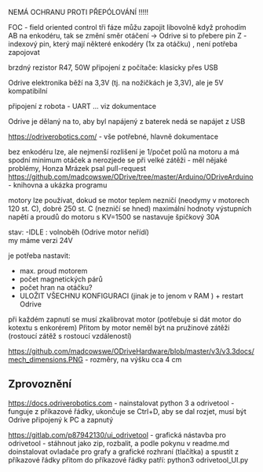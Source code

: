 
NEMÁ OCHRANU PROTI PŘEPÓLOVÁNÍ !!!!! 

FOC - field oriented control 
tři fáze můžu zapojit libovolně 
když prohodím AB na enkodéru, tak se změní směr otáčení -> Odrive si to přebere 
pin Z - indexový pin, který mají některé enkodéry (1x za otáčku) , není potřeba zapojovat 

brzdný rezistor R47, 50W 
připojení z počítače: klasicky přes USB 

Odrive elektronika běží na 3,3V (tj. na nožičkách je 3,3V), ale je 5V kompatibilní 

připojení z robota - UART ... viz dokumentace 

Odrive je dělaný na to, aby byl napájený z baterek 
nedá se napájet z USB 

https://odriverobotics.com/ - vše potřebné, hlavně dokumentace 

bez enkodéru lze, ale nejmenší rozlišení je 1/počet polů na motoru a má spodní minimum otáček a nerozjede se při velké zátěži - měl nějaké problémy, Honza Mrázek psal pull-request
https://github.com/madcowswe/ODrive/tree/master/Arduino/ODriveArduino - knihovna a ukázka programu 


motory lze používat, dokud se motor teplem nezničí (neodymy v motorech 120 st. C), dobré 250 st. C (nezničí se hned)
maximální hodnoty výstupních napětí a proudů do motoru s KV=1500 se nastavuje špičkový 30A 


stav: 
-IDLE : volnoběh (Odrive motor neřídí)  
my máme verzi 24V 

je potřeba nastavit: 
- max. proud motorem 
- počet magnetických párů 
- počet hran na otáčku?  
- ULOŽIT VŠECHNU KONFIGURACI (jinak je to jenom v RAM ) + restart Odrive

při každém zapnutí se musí zkalibrovat motor (potřebuje si dát motor do kotextu s enkorérem)
Přitom by motor neměl být na pružinové zátěži (rostoucí zátěž s rostoucí vzdáleností)

https://github.com/madcowswe/ODriveHardware/blob/master/v3/v3.3docs/mech_dimensions.PNG - rozměry, na výšku cca 4 cm

Zprovoznění 
--------------
https://docs.odriverobotics.com - nainstalovat python 3 a  odrivetool - funguje z příkazové řádky, ukončuje se Ctrl+D, aby se dal rozjet, musí být Odrive připojený k PC a zapnutý 


https://gitlab.com/p87942130/ui_odrivetool - grafická nástavba pro odrivetool - stáhnout jako zip, rozbalit, a podle pokynu v readme.md doinstalovat ovladače pro grafy a grafické rozhraní (tlačítka) a spustit z příkazové řádky 
přitom do příkazové řádky patří: python3 odrivetool_UI.py

